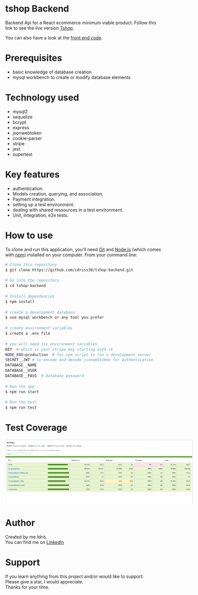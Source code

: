# tshop Backend

Backend Api for a React ecommerce minimum viable product.
Follow this link to see the live version [Tshop](https://idrisscissoko.com/tshop/).

You can also have a look at the [front end code](https://github.com/idriss30/t-shop).

# Prerequisites

- basic knowledge of database creation
- mysql workbench to create or modify database elements

# Technology used

- mysql2
- sequelize
- bcrypt
- express
- jsonwebtoken
- cookie-parser
- stripe
- jest
- supertest

# Key features

- authentication.
- Models creation, querying, and association.
- Payment integration.
- setting up a test environment.
- dealing with shared ressources in a test environment.
- Unit, integration, e2e tests.

# How to use

To clone and run this application, you'll need [Git](https://git-scm.com) and [Node.js](https://nodejs.org/en/download/) (which comes with [npm](http://npmjs.com)) installed on your computer. From your command line:

```bash
# Clone this repository
$ git clone https://github.com/idriss30/tshop-backend.git

# Go into the repository
$ cd tshop-backend

# Install dependencies
$ npm install

# create a development database
$ use mysql workbench or any tool you prefer

# create environment variables
$ create a .env file

# you will need six environment variables
KEY  # which is your stripe key starting with sk
NODE_ENV=production  # for npm script to run a development server
SECRET__JWT # to encode and decode jsonwebtoken for authentication
DATABASE__NAME
DATABASE__USER
DATABASE__PASS  # database password

# Run the app
$ npm run start

# Run the test
$ npm run test

```

# Test Coverage

<img
  src="./coverageImage.png"
  alt="coverage image"
  style="display: inline-block; margin: 0 auto; max-width: 600px; max-height:800px"/>

# Author

Created by me Idris.</br>
You can find me on [LinkedIn](https://www.linkedin.com/in/idrissciss/)

# Support

If you learn anything from this project and/or would like to support:</br>
Please give a star, I would appreciate.</br>
Thanks for your time.

